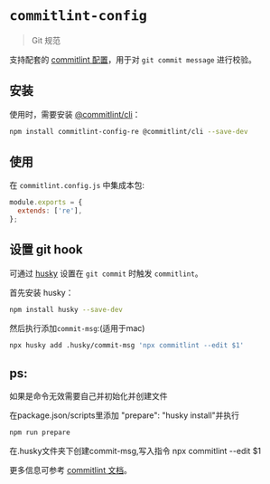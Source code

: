 # `commitlint-config`

> Git 规范

支持配套的 [commitlint 配置](https://commitlint.js.org/#/concepts-shareable-config)，用于对 `git commit message` 进行校验。

## 安装

使用时，需要安装 [@commitlint/cli](https://www.npmjs.com/package/@commitlint/cli)：

```bash
npm install commitlint-config-re @commitlint/cli --save-dev
```

## 使用

在 `commitlint.config.js` 中集成本包:

```javascript
module.exports = {
  extends: ['re'],
};
```

## 设置 git hook

可通过 [husky](https://www.npmjs.com/package/husky) 设置在 `git commit` 时触发 `commitlint`。

首先安装 husky：

```bash
npm install husky --save-dev
```

然后执行添加`commit-msg`:(适用于mac)

```bash
npx husky add .husky/commit-msg 'npx commitlint --edit $1'
```

## ps:

如果是命令无效需要自己并初始化并创建文件

在package.json/scripts里添加 "prepare": "husky install"并执行

```bash
npm run prepare
```

在.husky文件夹下创建commit-msg,写入指令 npx commitlint --edit $1

更多信息可参考 [commitlint 文档](https://commitlint.js.org/#/guides-local-setup?id=install-husky)。
```
